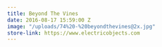 ```yaml
---
title: Beyond The Vines
date: 2016-08-17 15:59:00 Z
image: "/uploads/74%20-%20beyondthevines@2x.jpg"
store-link: https://www.electricobjects.com
---
```


